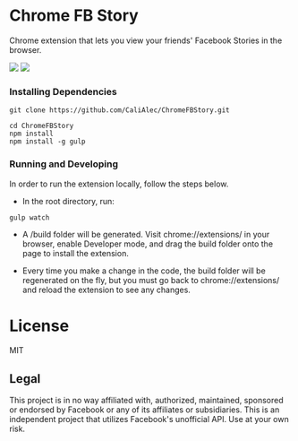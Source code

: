 # Chrome FB Story
Chrome extension that lets you view your friends' Facebook Stories in the browser.

<img src="https://cloud.githubusercontent.com/assets/2003684/25078697/52a9ecda-22ea-11e7-91e4-ad333ab0904e.png"/>
<img src="https://cloud.githubusercontent.com/assets/2003684/25078698/52aa1796-22ea-11e7-997e-d930fc985cf9.png"/>

### Installing Dependencies ###

```
git clone https://github.com/CaliAlec/ChromeFBStory.git

cd ChromeFBStory
npm install
npm install -g gulp

```

### Running and Developing ###

In order to run the extension locally, follow the steps below.

* In the root directory, run:

```
gulp watch

```
* A /build folder will be generated. Visit chrome://extensions/ in your browser, enable Developer mode, and drag the build folder onto the page to install the extension.

* Every time you make a change in the code, the build folder will be regenerated on the fly, but you must go back to chrome://extensions/ and reload the extension to see any changes.

# License

MIT

## Legal

This project is in no way affiliated with, authorized, maintained, sponsored or endorsed by Facebook or any of its affiliates or subsidiaries. This is an independent project that utilizes Facebook's unofficial API. Use at your own risk.